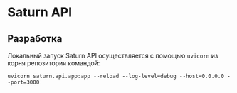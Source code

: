 # Saturn API

## Разработка

Локальный запуск Saturn API осуществляется с помощью `uvicorn` из корня репозитория командой:

`uvicorn saturn.api.app:app --reload --log-level=debug --host=0.0.0.0 --port=3000`
